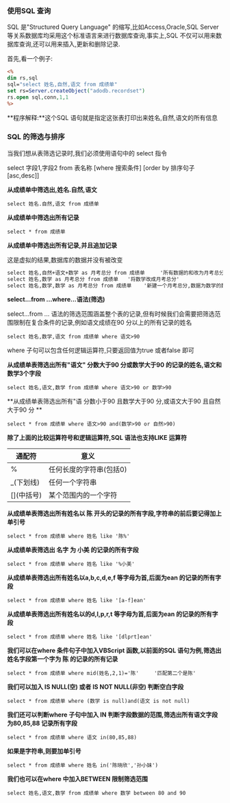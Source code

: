 ### 使用SQL 查询

SQL 是"Structured Query Language" 的缩写,比如Access,Oracle,SQL Server 等关系数据库均采用这个标准语言来进行数据库查询,事实上,SQL 不仅可以用来数据库查询,还可以用来插入,更新和删除记录.

首先,看一个例子:

```asp
<%
dim rs,sql
sql="select 姓名,自然,语文 from 成绩单"
set rs=Server.createObject("adodb.recordset")
rs.open sql,conn,1,1
%>
```

**程序解释:**这个SQL 语句就是指定这张表打印出来姓名,自然,语文的所有信息

### SQL 的筛选与排序

当我们想从表筛选记录时,我们必须使用语句中的 select 指令

select 字段1,字段2 from 表名称 [where 搜索条件]	[order by 排序句子[asc,desc]]

**从成绩单中筛选出,姓名.自然,语文**

```
select 姓名.自然,语文 from 成绩单
```

**从成绩单中筛选出所有记录**

```
select * from 成绩单
```

**从成绩单中筛选出所有记录,并且追加记录**

这是虚拟的结果,数据库的数据并没有被改变

```asp
select 姓名,自然+语文+数学 as 月考总分 from 成绩单		'所有数据的和改为月考总分,所有字段合成一个月考总分字段'
select 姓名,数学 as 月考总分 from 成绩单	'将数学改成月考总分'
select 姓名,数学,数学 as 月考总分 from 成绩单	'新建一个月考总分,数据为数学的数据'
```

**select...from ...where...语法(筛选)**

select...from ... 语法的筛选范围涵盖整个表的记录,但有时候我们会需要把筛选范围限制在复合条件的记录,例如语文成绩在90 分以上的所有记录的姓名

```
select 姓名,数学,语文 from 成绩单 where 语文>90
```

where 子句可以包含任何逻辑运算符,只要返回值为true 或者false 即可

**从成绩单表筛选出所有"语文" 分数大于90 分或数学大于90 的记录的姓名,语文和数学3个字段**

```
select 姓名,语文,数学 from 成绩单 where 语文>90 or 数学>90
```

**从成绩单表筛选出所有"语 分数小于90 且数学大于90 分,或语文大于90 且自然大于90 分 **

```
select * from 成绩单 where 语文>90 and(数学>90 or 自然>90)
```

**除了上面的比较运算符号和逻辑运算符,SQL 语法也支持LIKE 运算符**

| 通配符      | 意义                    |
| ----------- | ----------------------- |
| %           | 任何长度的字符串(包括0) |
| _(下划线)   | 任何一个字符串          |
| []\(中括号) | 某个范围内的一个字符    |

**从成绩单表筛选出所有姓名以 陈 开头的记录的所有字段,字符串的前后要记得加上单引号**

```
select * from 成绩单 where 姓名 like '陈%'
```

**从成绩单表筛选出 名字 为 小美 的记录的所有字段**

```
select * from 成绩单 where 姓名 like '%小美'
```

**从成绩单表筛选出所有姓名以a,b,c,d,e,f 等字母为首,后面为ean 的记录的所有字段**

```
select * from 成绩单 where 姓名 like '[a-f]ean'
```

**从成绩单表筛选出所有姓名以的d,l,p,r,t 等字母为首,后面为ean 的记录的所有字段**

```
select * from 成绩单 where 姓名 like '[dlprt]ean'
```

**我们可以在where 条件句子中加入VBScript 函数,以前面的SQL 语句为例,筛选出姓名字段第一个字为 陈 的记录的所有记录**

```
select * from 成绩单 where mid(姓名,2,1)='陈'		'匹配第二个是陈'
```

**我们可以加入 IS NULL(空) 或者 IS NOT NULL(非空) 判断空白字段**

```
select * from 成绩单 where (数学 is null)and(语文 is not null)
```

**我们还可以判断where 子句中加入 IN 判断字段数据的范围,筛选出所有语文字段为80,85,88 记录所有字段**

```
select * from 成绩单 where 语文 in(80,85,88)
```

**如果是字符串,则要加单引号**

```
select * from 成绩单 where 姓名 in('陈晓欣','孙小妹')
```

**我们也可以在where 中加入BETWEEN 限制筛选范围**

```
select 姓名,语文,数学 from 成绩单 where 数学 between 80 and 90
```

